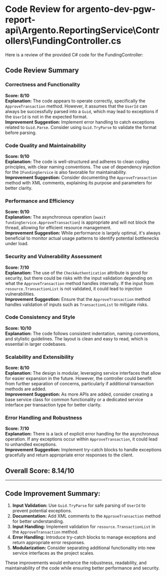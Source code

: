 # Code Review for argento-dev-pgw-report-api\Argento.ReportingService\Controllers\FundingController.cs

Here is a review of the provided C# code for the FundingController:

## Code Review Summary

### Correctness and Functionality
**Score: 8/10**  
**Explanation:** The code appears to operate correctly, specifically the `ApproveTransaction` method. However, it assumes that the `UserId` can always be successfully parsed into a `Guid`, which may lead to exceptions if the `UserId` is not in the expected format.  
**Improvement Suggestion:** Implement error handling to catch exceptions related to `Guid.Parse`. Consider using `Guid.TryParse` to validate the format before parsing.

### Code Quality and Maintainability
**Score: 9/10**  
**Explanation:** The code is well-structured and adheres to clean coding principles, with clear naming conventions. The use of dependency injection for the `IFundingService` is also favorable for maintainability.  
**Improvement Suggestion:** Consider documenting the `ApproveTransaction` method with XML comments, explaining its purpose and parameters for better clarity.

### Performance and Efficiency
**Score: 9/10**  
**Explanation:** The asynchronous operation (`await fundingService.ApproveTransaction`) is appropriate and will not block the thread, allowing for efficient resource management.  
**Improvement Suggestion:** While performance is largely optimal, it's always beneficial to monitor actual usage patterns to identify potential bottlenecks under load.

### Security and Vulnerability Assessment
**Score: 7/10**  
**Explanation:** The use of the `CheckAuthentication` attribute is good for security, but there could be risks with the input validation depending on what the `ApproveTransaction` method handles internally. If the input from `resource.TransactionList` is not validated, it could lead to injection vulnerabilities.  
**Improvement Suggestion:** Ensure that the `ApproveTransaction` method handles validation of inputs such as `TransactionList` to mitigate risks.

### Code Consistency and Style
**Score: 10/10**  
**Explanation:** The code follows consistent indentation, naming conventions, and stylistic guidelines. The layout is clean and easy to read, which is essential in larger codebases.  

### Scalability and Extensibility
**Score: 8/10**  
**Explanation:** The design is modular, leveraging service interfaces that allow for easier expansion in the future. However, the controller could benefit from further separation of concerns, particularly if additional transaction methods are added.  
**Improvement Suggestion:** As more APIs are added, consider creating a base service class for common functionality or a dedicated service interface per transaction type for better clarity.

### Error Handling and Robustness
**Score: 7/10**  
**Explanation:** There is a lack of explicit error handling for the asynchronous operation. If any exceptions occur within `ApproveTransaction`, it could lead to unhandled exceptions.  
**Improvement Suggestion:** Implement try-catch blocks to handle exceptions gracefully and return appropriate error responses to the client.

## Overall Score: 8.14/10

---

## Code Improvement Summary:
1. **Input Validation:** Use `Guid.TryParse` for safe parsing of `UserId` to prevent potential exceptions.
2. **Documentation:** Add XML comments to the `ApproveTransaction` method for better understanding.
3. **Input Handling:** Implement validation for `resource.TransactionList` in the `ApproveTransaction` method.
4. **Error Handling:** Introduce try-catch blocks to manage exceptions and return appropriate error responses.
5. **Modularization:** Consider separating additional functionality into new service interfaces as the project scales.

These improvements would enhance the robustness, readability, and maintainability of the code while ensuring better performance and security.